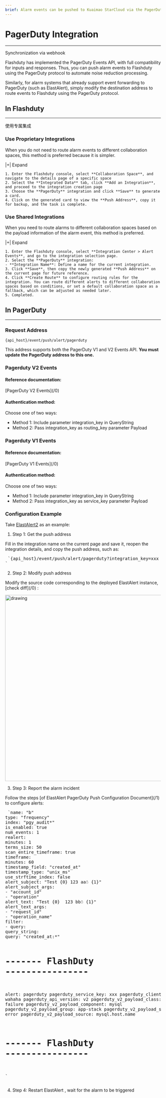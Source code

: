 ```yaml
---
brief: Alarm events can be pushed to Kuaimao StarCloud via the PagerDuty protocol, enabling automated noise reduction in the processing of alarm events
---
```


# PagerDuty Integration

---

Synchronization via webhook

Flashduty has implemented the PagerDuty Events API, with full compatibility for inputs and responses. Thus, you can push alarm events to Flashduty using the PagerDuty protocol to automate noise reduction processing.

Similarly, for alarm systems that already support event forwarding to PagerDuty (such as ElastAlert), simply modify the destination address to route events to Flashduty using the PagerDuty protocol.

## In Flashduty
---
使用专属集成

### Use Proprietary Integrations

When you do not need to route alarm events to different collaboration spaces, this method is preferred because it is simpler.

|+| Expand

    1. Enter the Flashduty console, select **Collaboration Space**, and navigate to the details page of a specific space
    2. Select the **Integrated Data** tab, click **Add an Integration**, and proceed to the integration creation page
    3. Choose the **PagerDuty** integration and click **Save** to generate a card.
    4. Click on the generated card to view the **Push Address**, copy it for backup, and the task is complete.

### Use Shared Integrations

When you need to route alarms to different collaboration spaces based on the payload information of the alarm event, this method is preferred.

|+| Expand

    1. Enter the Flashduty console, select **Integration Center > Alert Events**, and go to the integration selection page.
    2. Select the **PagerDuty** integration:
    - **Integration Name**: Define a name for the current integration.
    3. Click **Save**, then copy the newly generated **Push Address** on the current page for future reference.
    4. Click **Create Route** to configure routing rules for the integration. You can route different alerts to different collaboration spaces based on conditions, or set a default collaboration space as a fallback, which can be adjusted as needed later.
    5. Completed.

## In PagerDuty
---
### Request Address

```
{api_host}/event/push/alert/pagerduty
```

This address supports both the PagerDuty V1 and V2 Events API. **You must update the PagerDuty address to this one.**

### Pagerduty V2 Events

<div id="!"><h4>Reference documentation:</h4><p> [PagerDuty V2 Events](/0)</p><h4> Authentication method:</h4><p> Choose one of two ways:</p><ul><li> Method 1: Include parameter integration_key in QueryString</li><li> Method 2: Pass integration_key as routing_key parameter Payload</li></ul></div>

### Pagerduty V1 Events

<div id="!"><h4>Reference documentation:</h4><p> [PagerDuty V1 Events](/0)</p><h4> Authentication method:</h4><p> Choose one of two ways:</p><ul><li> Method 1: Include parameter integration_key in QueryString</li><li> Method 2: Pass integration_key as service_key parameter Payload</li></ul></div>

### Configuration Example

Take [ElastAlert2](https://github.com/jertel/elastalert2) as an example:

<div id="!"><ol><li>Step 1: Get the push address</li></ol><p> Fill in the integration name on the current page and save it, reopen the integration details, and copy the push address, such as:</p><pre> `{api_host}/event/push/alert/pagerduty?integration_key=xxx
`</pre><ol start="2"><li> Step 2: Modify push address</li></ol><p> Modify the source code corresponding to the deployed ElastAlert instance, [check diff](/0) :</p><img alt="drawing" width="600" src="https://fcdoc.github.io/img/bgbLujRxqtPVvOHrDFsFH6pmWYFB9d5p9AT2jnZtlxY.avif"><ol start="3"><li> Step 3: Report the alarm incident</li></ol><p> Follow the steps [of ElastAlert PagerDuty Push Configuration Document](/1) to configure alerts:</p><pre> `name: "b"
type: "frequency"
index: "pgy_audit*"
is_enabled: true
num_events: 1
realert:
minutes: 1
terms_size: 50
scan_entire_timeframe: true
timeframe:
minutes: 60
timestamp_field: "created_at"
timestamp_type: "unix_ms"
use_strftime_index: false
alert_subject: "Test {0} 123 aa☃ {1}"
alert_subject_args:
- "account_id"
- "operation"
alert_text: "Test {0}  123 bb☃ {1}"
alert_text_args:
- "request_id"
- "operation_name"
filter:
- query:
query_string:
query: "created_at:*"

# ------- FlashDuty ----------------
alert: pagerduty
pagerduty_service_key: xxx
pagerduty_client_name: wahaha
pagerduty_api_version: v2
pagerduty_v2_payload_class: ping failure
pagerduty_v2_payload_component: mysql
pagerduty_v2_payload_group: app-stack
pagerduty_v2_payload_severity: error
pagerduty_v2_payload_source: mysql.host.name
# ------- FlashDuty ----------------
`</pre><ol start="4"><li> Step 4: Restart ElastAlert , wait for the alarm to be triggered</li></ol></div>
